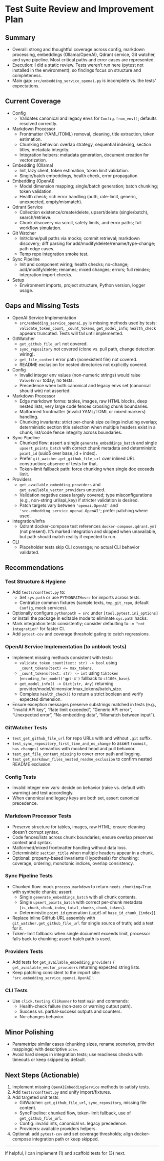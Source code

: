 # Test Suite Review and Improvement Plan

## Summary
- Overall: strong and thoughtful coverage across config, markdown processing, embeddings (Ollama/OpenAI), Qdrant service, Git watcher, and sync pipeline. Most critical paths and error cases are represented.
- Execution: I did a static review. Tests weren’t run here (pytest not installed in the environment), so findings focus on structure and completeness.
- Main gap: `src/embedding_service_openai.py` is incomplete vs. the tests’ expectations.

## Current Coverage
- Config
  - Validates canonical and legacy envs for `Config.from_env()`; defaults resolved correctly.
- Markdown Processor
  - Frontmatter (YAML/TOML) removal, cleaning, title extraction, token estimation.
  - Chunking behavior: overlap strategy, sequential indexing, section titles, metadata integrity.
  - Integration helpers: metadata generation, document creation for vectorization.
- Embedding (Ollama)
  - Init, lazy client, token estimation, token limit validation.
  - Single/batch embeddings, health check, error propagation.
- Embedding (OpenAI)
  - Model dimension mapping; single/batch generation; batch chunking; token validation.
  - Health check; rich error handling (auth, rate-limit, generic, unexpected, empty/mismatch).
- Qdrant Service
  - Collection existence/create/delete, upsert/delete (single/batch), search/retrieve.
  - Chunk discovery via scroll, safety limits, and error paths; full workflow simulation.
- Git Watcher
  - Init/clone/pull paths via mocks; commit retrieval; markdown discovery; diff parsing for add/modify/delete/rename/type-change; path edge cases.
  - Temp repo integration smoke test.
- Sync Pipeline
  - Init and component wiring; health checks; no-change; add/modify/delete; renames; mixed changes; errors; full reindex; integration import checks.
- Setup
  - Environment imports, project structure, Python version, logger usage.

## Gaps and Missing Tests
- OpenAI Service Implementation
  - `src/embedding_service_openai.py` is missing methods used by tests: `validate_token_count`, `_count_tokens`, `get_model_info`; `health_check` appears truncated. Tests will fail until implemented.
- GitWatcher
  - `get_github_file_url` not covered.
  - `sync_repository` not covered (clone vs. pull path, change detection wiring).
  - `get_file_content` error path (nonexistent file) not covered.
  - README exclusion for nested directories not explicitly covered.
- Config
  - Invalid integer env values (non-numeric strings) would raise `ValueError` today; no tests.
  - Precedence when both canonical and legacy envs set (canonical should win) not asserted.
- Markdown Processor
  - Edge markdown forms: tables, images, raw HTML blocks, deep nested lists, very large code fences crossing chunk boundaries.
  - Malformed frontmatter (invalid YAML/TOML or mixed markers) handling.
  - Chunking invariants: strict per-chunk size ceilings including overlap; deterministic section title selection when multiple headers exist in a chunk; list/code fence integrity across boundaries.
- Sync Pipeline
  - Chunked flow: assert a single `generate_embeddings_batch` and single `upsert_points_batch` with correct chunk metadata and deterministic `point_id` (uuid5 over base_id + index).
  - Prefer `git_watcher.get_github_file_url` over inlined URL construction; absence of tests for that.
  - Token-limit fallback path: force chunking when single doc exceeds limit.
- Providers
  - `get_available_embedding_providers` and `get_available_vector_providers` untested.
  - Validation negative cases largely covered; type misconfigurations (e.g., non-string url/api_key) if stricter validation is desired.
  - Patch targets vary between `'openai.OpenAI'` and `'src.embedding_service_openai.OpenAI'`; prefer patching where used.
- Integration/Infra
  - Qdrant docker-compose test references `docker-compose.qdrant.yml` (not present). It’s marked integration and skipped when unavailable, but path should match reality if expected to run.
- CLI
  - Placeholder tests skip CLI coverage; no actual CLI behavior validated.

## Recommendations

### Test Structure & Hygiene
- Add `tests/conftest.py` to:
  - Set `sys.path` or use `PYTHONPATH=src` for imports across tests.
  - Centralize common fixtures (sample texts, `tmp_git_repo`, default `Config`, mock services).
- Optionally configure `pythonpath = src` under `[tool.pytest.ini_options]` or install the package in editable mode to eliminate `sys.path` hacks.
- Mark integration tests consistently; consider defaulting to `-m "not integration"` for faster CI.
- Add `pytest-cov` and coverage threshold gating to catch regressions.

### OpenAI Service Implementation (to unblock tests)
- Implement missing methods consistent with tests:
  - `validate_token_count(text: str) -> bool` using `_count_tokens(text) <= max_tokens`.
  - `_count_tokens(text: str) -> int` using `tiktoken` (`encoding_for_model('gpt-4')` fallback to `cl100k_base`).
  - `get_model_info() -> Dict[str, Any]` returning provider/model/dimension/max_tokens/batch_size.
  - Complete `health_check()` to return a strict boolean and verify expected dimension.
- Ensure exception messages preserve substrings matched in tests (e.g., “Invalid API key”, “Rate limit exceeded”, “Generic API error”, “Unexpected error”, “No embedding data”, “Mismatch between input”).

### GitWatcher Tests
- `test_get_github_file_url` for repo URLs with and without `.git` suffix.
- `test_sync_repository_first_time_and_no_change` to assert `(commit, has_changes)` semantics with mocked head and pull behavior.
- `test_get_file_content_missing` to cover error path and logging.
- `test_get_markdown_files_nested_readme_exclusion` to confirm nested README exclusion.

### Config Tests
- Invalid integer env vars: decide on behavior (raise vs. default with warning) and test accordingly.
- When canonical and legacy keys are both set, assert canonical precedence.

### Markdown Processor Tests
- Preserve structure for tables, images, raw HTML; ensure cleaning doesn’t corrupt syntax.
- Code fences/lists across chunk boundaries; ensure overlap preserves context and syntax.
- Malformed/mixed frontmatter handling without data loss.
- Deterministic `section_title` when multiple headers appear in a chunk.
- Optional: property-based invariants (Hypothesis) for chunking: coverage, ordering, monotonic indices, overlap consistency.

### Sync Pipeline Tests
- Chunked flow: mock `process_markdown` to return `needs_chunking=True` with synthetic chunks; assert:
  - Single `generate_embeddings_batch` with all chunk contents.
  - Single `upsert_points_batch` with correct per-chunk metadata (`is_chunk`, `chunk_index`, `total_chunks`, `chunk_tokens`).
  - Deterministic `point_id` generation (`uuid5` of `base_id_chunk_{index}`).
- Replace inline GitHub URL assembly with `git_watcher.get_github_file_url` for single source of truth; add a test for it.
- Token-limit fallback: when single document exceeds limit, processor falls back to chunking; assert batch path is used.

### Providers Tests
- Add tests for `get_available_embedding_providers` / `get_available_vector_providers` returning expected string lists.
- Keep patching consistent to the import site: `'src.embedding_service_openai.OpenAI'`.

### CLI Tests
- Use `click.testing.CliRunner` to test `main` and commands:
  - Health-check failure (non-zero or warning output path).
  - Success vs. partial-success outputs and counters.
  - No-changes behavior.

## Minor Polishing
- Parametrize similar cases (chunking sizes, rename scenarios, provider mappings) with descriptive `ids=`.
- Avoid hard sleeps in integration tests; use readiness checks with timeouts or keep skipped by default.

## Next Steps (Actionable)
1. Implement missing `OpenAIEmbeddingService` methods to satisfy tests.
2. Add `tests/conftest.py` and unify import/fixtures.
3. Add targeted unit tests:
   - GitWatcher: `get_github_file_url`, `sync_repository`, missing file content.
   - SyncPipeline: chunked flow, token-limit fallback, use of `get_github_file_url`.
   - Config: invalid ints, canonical vs. legacy precedence.
   - Providers: available providers helpers.
4. Optional: add `pytest-cov` and set coverage thresholds; align docker-compose integration path or keep skipped.

---

If helpful, I can implement (1) and scaffold tests for (3) next.

